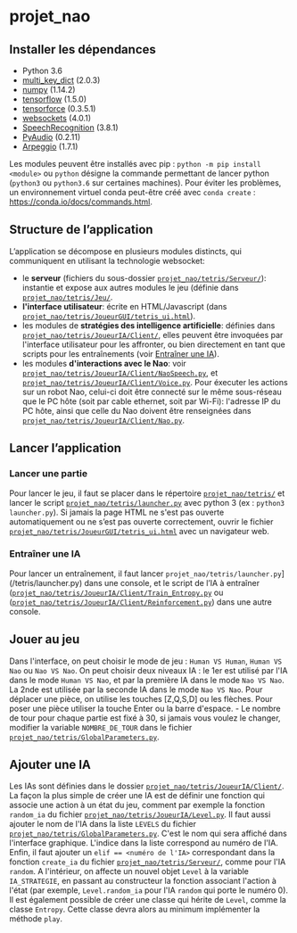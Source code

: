 # projet_nao

## Installer les dépendances

* Python 3.6
* [multi_key_dict](https://pypi.python.org/pypi/multi_key_dict/2.0.3) (2.0.3)
* [numpy](https://pypi.python.org/pypi/numpy/1.14.2) (1.14.2)
* [tensorflow](https://pypi.python.org/pypi/tensorflow/1.5.0) (1.5.0)
* [tensorforce](https://pypi.python.org/pypi/tensorforce/0.3.5.1) (0.3.5.1)
* [websockets](https://pypi.python.org/pypi/websockets/4.0.1) (4.0.1)
* [SpeechRecognition](https://pypi.python.org/pypi/SpeechRecognition/3.8.1) (3.8.1)
* [PyAudio](https://pypi.python.org/pypi/PyAudio/0.2.11) (0.2.11)
* [Arpeggio](https://pypi.python.org/pypi/Arpeggio/1.7.1) (1.7.1)

Les modules peuvent être installés avec pip : `python -m pip install <module>` ou `python` désigne la commande permettant de lancer python (`python3` ou `python3.6` sur certaines machines). Pour éviter les problèmes, un environnement virtuel conda peut-être créé avec `conda create` : https://conda.io/docs/commands.html.

## Structure de l’application
L’application se décompose en plusieurs modules distincts, qui communiquent en utilisant la technologie websocket:
* le **serveur** (fichiers du sous-dossier [`projet_nao/tetris/Serveur/`](/tetris/Serveur/)): instantie et expose aux autres modules le jeu (définie dans [`projet_nao/tetris/Jeu/`](/tetris/Jeu/).
* **l'interface utilisateur**: écrite en HTML/Javascript (dans [`projet_nao/tetris/JoueurGUI/tetris_ui.html`](/tetris/JoueurGUI/tetris_ui.html)).
* les modules de **stratégies des intelligence artificielle**: définies dans [`projet_nao/tetris/JoueurIA/Client/`](/tetris/JoueurIA/Client/), elles peuvent être invoquées par l'interface utilisateur pour les affronter, ou bien directement en tant que scripts pour les entraînements (voir [Entraîner une IA](#entra%C3%AEner-une-ia)).
* les modules **d'interactions avec le Nao**: voir [`projet_nao/tetris/JoueurIA/Client/NaoSpeech.py`](/tetris/JoueurIA/Client/NaoSpeech.py), et [`projet_nao/tetris/JoueurIA/Client/Voice.py`](/tetris/JoueurIA/Client/Voice.py). Pour éxecuter les actions sur un robot Nao, celui-ci doit être connecté sur le même sous-réseau que le PC hôte (soit par cable ethernet, soit par Wi-Fi): l'adresse IP du PC hôte, ainsi que celle du Nao doivent être renseignées dans [`projet_nao/tetris/JoueurIA/Client/Nao.py`](/tetris/JoueurIA/Client/Nao.py).

## Lancer l’application
### Lancer une partie
Pour lancer le jeu, il faut se placer dans le répertoire [`projet_nao/tetris/`](/tetris/) et lancer le script [`projet_nao/tetris/launcher.py`](/tetris/launcher.py) avec python 3 (ex : `python3 launcher.py`). Si jamais la page HTML ne s'est pas ouverte automatiquement ou ne s’est pas ouverte correctement, ouvrir le fichier [`projet_nao/tetris/JoueurGUI/tetris_ui.html`](/tetris/JoueurGUI/tetris_ui.html) avec un navigateur web.
### Entraîner une IA
Pour lancer un entraînement, il faut lancer `projet_nao/tetris/launcher.py`](/tetris/launcher.py) dans une console, et le script de l’IA à entraîner ([`projet_nao/tetris/JoueurIA/Client/Train_Entropy.py`](/tetris/JoueurIA/Client/Train_Entropy.py) ou ([`projet_nao/tetris/JoueurIA/Client/Reinforcement.py`](/tetris/JoueurIA/Client/Reinforcement.py)) dans une autre console.

## Jouer au jeu
Dans l'interface, on peut choisir le mode de jeu : `Human VS Human`, `Human VS Nao` ou `Nao VS Nao`. On peut choisir deux niveaux IA : le 1er est utilisé par l'IA dans le mode `Human VS Nao`, et par la première IA dans le mode `Nao VS Nao`. La 2nde est utilisée par la seconde IA dans le mode `Nao VS Nao`.
Pour déplacer une pièce, on utilise les touches [Z,Q,S,D] ou les flèches. Pour poser une pièce utiliser la touche Enter ou la barre d'espace. - Le nombre de tour pour chaque partie est fixé à 30, si jamais vous voulez le changer, modifier la variable `NOMBRE_DE_TOUR` dans le fichier [`projet_nao/tetris/GlobalParameters.py`](/tetris/GlobalParameters.py).

## Ajouter une IA
Les IAs sont définies dans le dossier [`projet_nao/tetris/JoueurIA/Client/`](/tetris/JoueurIA/Client/). La façon la plus simple de créer une IA est de définir une fonction qui associe une action à un état du jeu, comment par exemple la fonction `random_ia` du fichier [`projet_nao/tetris/JoueurIA/Level.py`](/tetris/JoueurIA/Level.py). Il faut aussi ajouter le nom de l'IA dans la liste `LEVELS` du fichier [`projet_nao/tetris/GlobalParameters.py`](/tetris/GlobalParameters.py). C'est le nom qui sera affiché dans l'interface graphique. L'indice dans la liste correspond au numéro de l'IA. Enfin, il faut ajouter un `elif == <numéro de l'IA>` correspondant dans la fonction `create_ia` du fichier [`projet_nao/tetris/Serveur/`](tetris/Serveur/), comme pour l'IA `random`. A l'intérieur, on affecte un nouvel objet `Level` à la variable `IA_STRATEGIE`, en passant au constructeur la fonction associant l'action à l'état (par exemple, `Level.random_ia` pour l'IA `random` qui porte le numéro 0). Il est également possible de créer une classe qui hérite de `Level`, comme la classe `Entropy`. Cette classe devra alors au minimum implémenter la méthode `play`.

